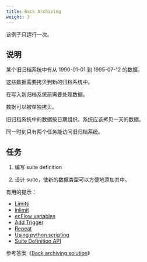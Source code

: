 ```yaml
---
title: Back Archiving
weight: 3
---
```


该例子只运行一次。

## 说明

某个旧归档系统中有从 1990-01-01 到 1995-07-12 的数据。

这些数据需要拷贝到新的归档系统中。

在写入新归档系统前需要处理数据。

数据可以被单独拷贝。

旧归档系统中的数据按日期组织。系统应该拷贝一天的数据。

同一时刻只有两个任务能访问旧归档系统。

## 任务

1. 编写 suite definition

2. 设计 suite，使新的数据类型可以方便地添加其中。

有用的提示：

* [Limits](https://software.ecmwf.int/wiki/display/ECFLOW/Limits#limits)
* [inlimit](https://software.ecmwf.int/wiki/display/ECFLOW/Limits#inlimit)
* [ecFlow variables](https://software.ecmwf.int/wiki/display/ECFLOW/ecFlow+variables#add-variable)
* [Add Trigger](https://software.ecmwf.int/wiki/display/ECFLOW/Add+Trigger#add-trigger)
* [Repeat](https://software.ecmwf.int/wiki/display/ECFLOW/Repeat#repeat)
* [Using python scripting](https://software.ecmwf.int/wiki/display/ECFLOW/Using+python+scripting#using-python-scripting)
* [Suite Definition API](https://software.ecmwf.int/wiki/display/ECFLOW/ecFlow+Python+Api#suite-definition-python-api)

参考答案《[Back archiving solution](https://software.ecmwf.int/wiki/display/ECFLOW/Back+archiving+solution#back-archiving-soln)》
